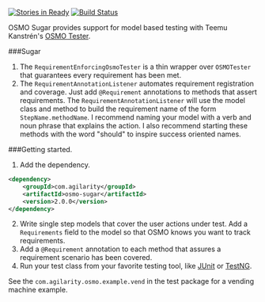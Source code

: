 [![Stories in Ready](https://badge.waffle.io/agilarity/osmo-sugar.png?label=ready&title=Ready)](https://waffle.io/agilarity/osmo-sugar)
[![Build Status](https://travis-ci.org/agilarity/osmo-sugar.svg?branch=master)](https://travis-ci.org/agilarity/osmo-sugar)

OSMO Sugar provides support for model based testing with Teemu Kanstrén's [OSMO Tester](https://code.google.com/p/osmo/).

###Sugar
1. The <code>RequirementEnforcingOsmoTester</code> is a thin wrapper over <code>OSMOTester</code> that guarantees every requirement has been met.
2. The <code>RequirementAnnotationListener</code> automates requirement registration and coverage. Just add <code>@Requirement</code> annotations to methods that assert requirements. The <code>RequirementAnnotationListener</code> will use the model class and method to build the requirement name of the form <code>StepName.methodName</code>. I recommend naming your model with a verb and noun phrase that explains the action. I also recommend starting these methods with the word "should" to inspire success oriented names.</i>

###Getting started.
1. Add the dependency.
```xml
<dependency>
    <groupId>com.agilarity</groupId>
    <artifactId>osmo-sugar</artifactId>
    <version>2.0.0</version>
</dependency>
```
2. Write single step models that cover the user actions under test. Add a <code>Requirements</code> field to the model so that OSMO knows you want to track requirements.
3. Add a <code>@Requirement</code> annotation to each method that assures a requirement scenario has been covered.
4. Run your test class from your favorite testing tool, like [JUnit](http://junit.org/) or [TestNG](http://testng.org/).

See the <code>com.agilarity.osmo.example.vend</code> in the test package for a vending machine example.